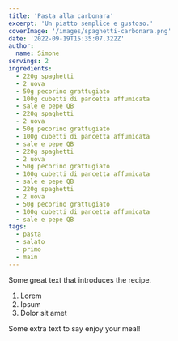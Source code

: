 ```yaml
---
title: 'Pasta alla carbonara'
excerpt: 'Un piatto semplice e gustoso.'
coverImage: '/images/spaghetti-carbonara.png'
date: '2022-09-19T15:35:07.322Z'
author:
  name: Simone
servings: 2
ingredients:
  - 220g spaghetti
  - 2 uova
  - 50g pecorino grattugiato
  - 100g cubetti di pancetta affumicata
  - sale e pepe QB
  - 220g spaghetti
  - 2 uova
  - 50g pecorino grattugiato
  - 100g cubetti di pancetta affumicata
  - sale e pepe QB
  - 220g spaghetti
  - 2 uova
  - 50g pecorino grattugiato
  - 100g cubetti di pancetta affumicata
  - sale e pepe QB
  - 220g spaghetti
  - 2 uova
  - 50g pecorino grattugiato
  - 100g cubetti di pancetta affumicata
  - sale e pepe QB
tags:
  - pasta
  - salato
  - primo
  - main
---
```


Some great text that introduces the recipe.

1. Lorem
1. Ipsum
1. Dolor sit amet

Some extra text to say enjoy your meal!
